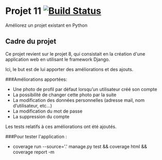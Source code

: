 # Projet 11 [![Build Status](https://travis-ci.com/Tony380/Projet11.svg?branch=master)](https://travis-ci.com/Tony380/Projet11)
Améliorez un projet existant en Python

## Cadre du projet
Ce projet revient sur le projet 8, qui consistait en la création d'une application web
en utilisant le framework Django.

Ici, le but est de lui apporter des améliorations et des ajouts.

###Améliorations apportées:

-	Une photo de profil par défaut lorsqu’un utilisateur créé son compte
-	La possibilité de changer cette photo par la suite
-	La modification des données personnelles (adresse mail, nom d’utilisateur, etc…)
-	La modification du mot de passe
-	La suppression du compte

Les tests relatifs à ces améliorations ont été ajoutés.

###Pour tester l'application :
-   coverage run --source='.' manage.py test && coverage html && coverage report -m
